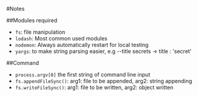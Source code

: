 #Notes 

##Modules required

- `fs`: file manipulation
- `lodash`: Most common used modules
- `nodemon`: Always automatically restart for local testing
- `yargs`: to make string parsing easier, e.g --title secrets -> title : 'secret'

##Command

- `process.argv[0]` the first string of command line input
- `fs.appendFileSync()`: arg1: file to be appended, arg2: string appending
- `fs.writeFileSync()`: arg1: file to be written, arg2: object written
